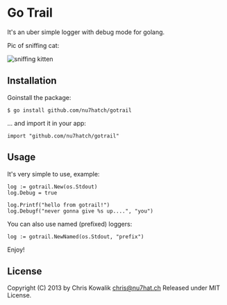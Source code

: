 # Go Trail

It's an uber simple logger with debug mode for golang.

Pic of sniffing cat:

![sniffing kitten](http://i.imgur.com/ilF3bhq.jpg)

## Installation

Goinstall the package:

    $ go install github.com/nu7hatch/gotrail

... and import it in your app:

    import "github.com/nu7hatch/gotrail"

## Usage

It's very simple to use, example:

    log := gotrail.New(os.Stdout)
    log.Debug = true

    log.Printf("hello from gotrail!")
    log.Debugf("never gonna give %s up....", "you")

You can also use named (prefixed) loggers:

    log := gotrail.NewNamed(os.Stdout, "prefix")

Enjoy!

## License

Copyright (C) 2013 by Chris Kowalik <chris@nu7hat.ch>
Released under MIT License.
